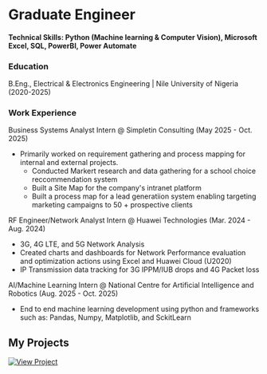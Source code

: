 # Graduate Engineer
#### Technical Skills: Python (Machine learning & Computer Vision), Microsoft Excel, SQL, PowerBI, Power Automate 

### Education
B.Eng., Electrical & Electronics Engineering | Nile University of Nigeria (2020-2025)

### Work Experience
Business Systems Analyst Intern @ Simpletin Consulting (May 2025 - Oct. 2025)
- Primarily worked on requirement gathering and process mapping for internal and external projects.
  - Conducted Markert research and data gathering for a school choice reccommendation system
  - Built a Site Map for the company's intranet platform
  - Built a process map for a lead generatiion system enabling targeting marketing campaigns to 50 + prospective clients

RF Engineer/Network Analyst Intern @ Huawei Technologies (Mar. 2024 - Aug. 2024)
- 3G, 4G LTE, and 5G Network Analysis
- Created charts and dashboards for Network Performance evaluation and optimization actions using Excel and Huawei Cloud (U2020)
- IP Transmission data tracking for 3G IPPM/IUB drops and 4G Packet loss

AI/Machine Learning Intern @ National Centre for Artificial Intelligence and Robotics (Aug. 2025 - Oct. 2025)
- End to end machine learning development using python and frameworks such as: Pandas, Numpy, Matplotlib, and SckitLearn
  
## My Projects



[![View Project](https://img.shields.io/badge/View-Project-blue)](assets/my_project_file.ipynb)





